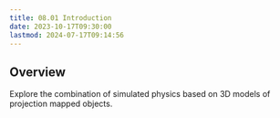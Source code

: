 ```yaml
---
title: 08.01 Introduction
date: 2023-10-17T09:30:00
lastmod: 2024-07-17T09:14:56
---
```


## Overview

Explore the combination of simulated physics based on 3D models of projection mapped objects.
